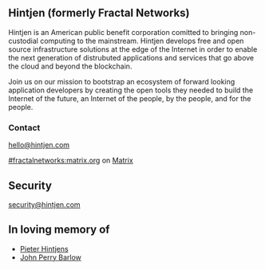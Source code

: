 ## Hintjen (formerly Fractal Networks)

Hintjen is an American public benefit corporation comitted to bringing non-custodial computing to the mainstream. Hintjen develops free and open source infrastructure solutions at the edge of the Internet in order to enable the next generation of distrubuted applications and services that go above the cloud and beyond the blockchain.

Join us on our mission to bootstrap an ecosystem of forward looking application developers by creating the open tools they needed to build the Internet of the future, an Internet of the people, by the people, and for the people.


### Contact
hello@hintjen.com

[#fractalnetworks:matrix.org](https://matrix.to/#/#fractalnetworks:matrix.org) on [Matrix](https://matrix.org)

## Security
security@hintjen.com

## In loving memory of 
- [Pieter Hintjens](https://youtu.be/36bKE_JsHZs?si=sUybJMKLhFZADCUC&t=129) 
- [John Perry Barlow](https://youtu.be/4XCg3j9jY6A?si=MVMqvmdh6nnqZ-ji&t=56)
